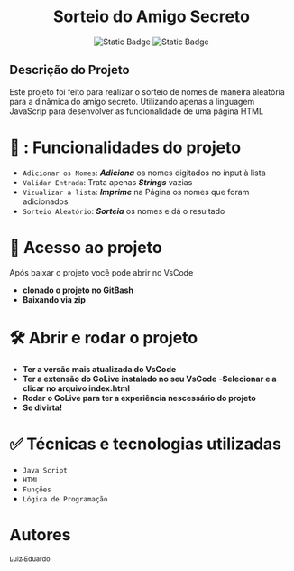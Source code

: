<h1 align="center"> Sorteio do Amigo Secreto </h1>
<p align="center">
<img alt="Static Badge" src="https://img.shields.io/badge/Estatus-conclu%C3%ADdo-verde">
<img alt="Static Badge" src="https://img.shields.io/badge/vers%C3%A3o-0.0.1-blue">
</p>

<h2>Descrição do Projeto</h2>
<p>Este projeto foi feito para realizar o sorteio de nomes de maneira aleatória para a dinâmica do amigo secreto. Utilizando apenas a linguagem JavaScrip para desenvolver as funcionalidade de uma página HTML </p>
 

# 🔨 : Funcionalidades do projeto

- `Adicionar os Nomes`: ***Adiciona*** os nomes digitados no input à lista 
- `Validar Entrada`: Trata apenas ***Strings*** vazias
- `Vizualizar a lista`: ***Imprime*** na Página os nomes que foram adicionados
- `Sorteio Aleatório`: ***Sorteia*** os nomes e dá o resultado


# 📁 Acesso ao projeto
Após baixar o projeto você pode abrir no VsCode

- **clonado o projeto no GitBash**
- **Baixando via zip**
# 🛠️ Abrir e rodar o projeto

- **Ter a versão mais atualizada do VsCode**
- **Ter a extensão do GoLive instalado no seu VsCode**
-**Selecionar e a clicar no arquivo index.html**
- **Rodar o GoLive para ter a experiência nescessário do projeto**
- **Se divirta!**

# ✅ Técnicas e tecnologias utilizadas
- `Java Script`
- `HTML`
- `Funções`
- `Lógica de Programação`

# Autores
[<sub>Luiz Eduardo</sub>](https://github.com/LuizDev-make)


